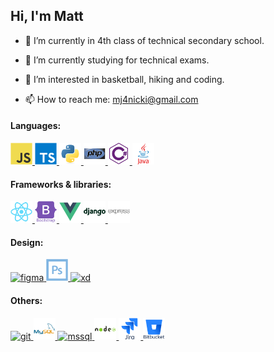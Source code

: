 <h2 align="left">Hi, I'm Matt</h2>

- 🔭 I’m currently in 4th class of technical secondary school.

- 🌱 I’m currently studying for technical exams.

- 👀 I’m interested in basketball, hiking and coding.

- 📫 How to reach me: mj4nicki@gmail.com

<h4 align="left">Languages:</h4>
<p align="left"> 
<!-- JS -->
<a href="https://www.javascript.com/" target="_blank"> 
  <img src="https://raw.githubusercontent.com/devicons/devicon/master/icons/javascript/javascript-original.svg" alt="javascript" width="35" height="35"/> 
</a>
<!-- TS -->
<a href="https://www.typescriptlang.org/" target="_blank"> 
  <img src="https://raw.githubusercontent.com/devicons/devicon/master/icons/typescript/typescript-original.svg" alt="typescript" width="35" height="35"/> 
</a>
<!-- Python -->
<a href="https://www.python.org" target="_blank"> 
  <img src="https://raw.githubusercontent.com/devicons/devicon/master/icons/python/python-original.svg" alt="python" width="35" height="35"/> 
</a>
<!-- PHP -->
<a href="https://www.php.net" target="_blank"> 
  <img src="https://raw.githubusercontent.com/devicons/devicon/master/icons/php/php-original.svg" alt="php" width="35" height="35"/> 
</a>
<!-- C# -->
<a href="https://www.w3schools.com/cs/" target="_blank"> 
  <img src="https://github.com/devicons/devicon/blob/master/icons/csharp/csharp-line.svg" alt="csharp" width="35" height="35"/> 
</a>
<!-- Java -->
<a href="https://www.java.com/en/" target="_blank"> 
  <img src="https://github.com/devicons/devicon/blob/master/icons/java/java-original-wordmark.svg" alt="java" width="35" height="35"/> 
</a>
</p>

<h4 align="left">Frameworks & libraries:</h4>
<p align="left">
<!-- React -->
<a href="https://reactjs.org/" target="_blank"> 
  <img src="https://github.com/devicons/devicon/blob/master/icons/react/react-original.svg" alt="react" width="35" height="35"/> 
</a>
<!-- Bootstrap -->
<a href="https://getbootstrap.com" target="_blank"> 
  <img src="https://raw.githubusercontent.com/devicons/devicon/master/icons/bootstrap/bootstrap-plain-wordmark.svg" alt="bootstrap" width="35" height="35"/> 
</a> 
<!-- Vue -->
<a href="https://vuejs.org/" target="_blank"> 
  <img src="https://github.com/devicons/devicon/blob/master/icons/vuejs/vuejs-original.svg" alt="vuejs" width="35" height="35"/> 
</a>
<!-- Django -->
<a href="https://www.djangoproject.com/" target="_blank"> 
  <img src="https://github.com/devicons/devicon/blob/master/icons/django/django-plain-wordmark.svg" alt="django" width="35" height="35"/> 
</a>
<!-- Express -->
<a href="https://expressjs.com" target="_blank"> 
  <img src="https://raw.githubusercontent.com/devicons/devicon/master/icons/express/express-original-wordmark.svg" alt="express" width="35" height="35"/> 
</a>
</p>

<h4 align="left">Design:</h4>
<p align="left">
<!-- Figma -->
<a href="https://www.figma.com/" target="_blank"> 
  <img src="https://www.vectorlogo.zone/logos/figma/figma-icon.svg" alt="figma" width="35" height="35"/> 
</a>
<!-- Photoshop -->
<a href="https://www.photoshop.com/en" target="_blank"> 
  <img src="https://raw.githubusercontent.com/devicons/devicon/master/icons/photoshop/photoshop-line.svg" alt="photoshop" width="35" height="35"/> 
</a>
<!-- Adobe Xd -->
<a href="https://www.adobe.com/products/xd.html" target="_blank"> 
  <img src="https://cdn.worldvectorlogo.com/logos/adobe-xd.svg" alt="xd" width="35" height="35"/> 
</a>
</p>

<h4 align="left">Others:</h4>
<p align="left">
<!-- Git -->
<a href="https://git-scm.com/" target="_blank"> 
  <img src="https://www.vectorlogo.zone/logos/git-scm/git-scm-icon.svg" alt="git" width="35" height="35"/> 
</a>
<!-- MySql -->
<a href="https://www.mysql.com/" target="_blank"> 
  <img src="https://raw.githubusercontent.com/devicons/devicon/master/icons/mysql/mysql-original-wordmark.svg" alt="mysql" width="35" height="35"/> 
</a>
<!-- MS SQL -->
<a href="https://www.microsoft.com/en-us/sql-server" target="_blank"> 
  <img src="https://www.svgrepo.com/show/303229/microsoft-sql-server-logo.svg" alt="mssql" width="35" height="35"/> 
</a> 
<!-- Node JS -->
<a href="https://nodejs.org" target="_blank"> 
  <img src="https://raw.githubusercontent.com/devicons/devicon/master/icons/nodejs/nodejs-original-wordmark.svg" alt="nodejs" width="35" height="35"/> 
</a>
<!-- JIRA -->
<a href="https://www.atlassian.com/pl/software/jira" target="_blank"> 
  <img src="https://github.com/devicons/devicon/blob/master/icons/jira/jira-original-wordmark.svg" alt="jira" width="35" height="35"/> 
</a>
<!-- Bitbucket -->
<a href="https://bitbucket.org/" target="_blank"> 
  <img src="https://github.com/devicons/devicon/blob/master/icons/bitbucket/bitbucket-original-wordmark.svg" alt="bitbucket" width="35" height="35"/> 
</a>
</p>
